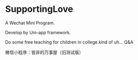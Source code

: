 # SupportingLove
A Wechat Mini Program.

Develop by Uni-app framework.

Do some free teaching for children in college.kind of uh... Q&A

微信小程序：皆非的万事屋（旧测试版）
